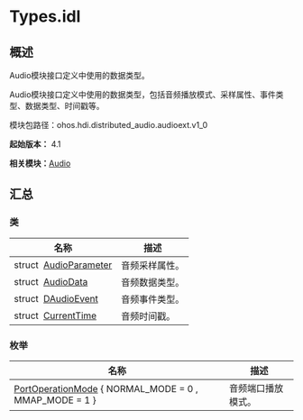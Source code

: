 # Types.idl


## 概述

Audio模块接口定义中使用的数据类型。

Audio模块接口定义中使用的数据类型，包括音频播放模式、采样属性、事件类型、数据类型、时间戳等。

模块包路径：ohos.hdi.distributed_audio.audioext.v1_0

**起始版本：** 4.1

**相关模块：**[Audio](_distributed.md)


## 汇总


### 类

| 名称 | 描述 | 
| -------- | -------- |
| struct&nbsp;&nbsp;[AudioParameter](_audio_parameter.md) | 音频采样属性。 | 
| struct&nbsp;&nbsp;[AudioData](_audio_data.md) | 音频数据类型。 | 
| struct&nbsp;&nbsp;[DAudioEvent](_d_audio_event.md) | 音频事件类型。 | 
| struct&nbsp;&nbsp;[CurrentTime](_current_time.md) | 音频时间戳。 | 


### 枚举

| 名称 | 描述 | 
| -------- | -------- |
| [PortOperationMode](_distributed.md#portoperationmode) { NORMAL_MODE = 0 , MMAP_MODE = 1 } | 音频端口播放模式。 | 
